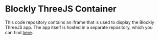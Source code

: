 # Blockly ThreeJS Container

This code repository contains an iframe that is used to display the Blockly ThreeJS app. The app itself is hosted in a separate repository, which you can find [here](https://github.com/willrcline/blockly_threejs).